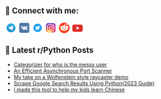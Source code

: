 ## 🔎 Connect with me:
[<img src="https://github.com/bullbesh/bullbesh/blob/main/images/Telegram.png" width="32" height="32" />](https://t.me/bullbesh)
[<img src="https://github.com/bullbesh/bullbesh/blob/main/images/VK.png" width="32" height="32" />](https://vk.com/bullbesh)
[<img src="https://github.com/bullbesh/bullbesh/blob/main/images/Twitter.png" width="32" height="32" />](https://twitter.com/bullbesh1)
[<img src="https://github.com/bullbesh/bullbesh/blob/main/images/Instagram.png" width="32" height="32" />](https://www.instagram.com/bullbesh)
[<img src="https://github.com/bullbesh/bullbesh/blob/main/images/Reddit.png" width="32" height="32" />](https://www.reddit.com/user/bullbesh)
[<img src="https://github.com/bullbesh/bullbesh/blob/main/images/YouTube.png" width="32" height="32" />](https://www.youtube.com/channel/UCtfjRs6uzgq5mfm8S06WTcg)

## 📕 Latest r/Python Posts
<!-- BLOG-POST-LIST:START -->
- [Categorizer for who is the messy user](https://www.reddit.com/r/Python/comments/141ojmi/categorizer_for_who_is_the_messy_user/)
- [An Efficient Asynchronous Port Scanner](https://www.reddit.com/r/Python/comments/141nuh9/an_efficient_asynchronous_port_scanner/)
- [My take on a Wolfenstein style raycaster demo](https://www.reddit.com/r/Python/comments/141ntcu/my_take_on_a_wolfenstein_style_raycaster_demo/)
- [Scrape Google Search Results Using Python&lpar;2023 Guide&rpar;](https://www.reddit.com/r/Python/comments/141n9j1/scrape_google_search_results_using_python2023/)
- [I made this tool to help my kids learn Chinese](https://www.reddit.com/r/Python/comments/141n1zv/i_made_this_tool_to_help_my_kids_learn_chinese/)
<!-- BLOG-POST-LIST:END -->
